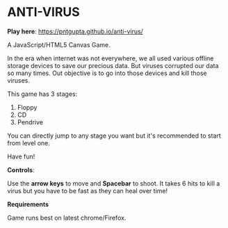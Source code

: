 # ANTI-VIRUS

**Play here**: https://pntgupta.github.io/anti-virus/

A JavaScript/HTML5 Canvas Game.

In the era when internet was not everywhere, we all used various offline storage devices to save our precious data. But viruses corrupted our data so many times. Out objective is to go into those devices and kill those viruses.

This game has 3 stages:
1) Floppy
2) CD
2) Pendrive

You can directly jump to any stage you want but it's recommended to start from level one.

Have fun!

**Controls**:

Use the **arrow keys** to move and **Spacebar** to shoot. It takes 6 hits to kill a virus but you have to be fast as they can heal over time!

**Requirements**

Game runs best on latest chrome/Firefox.
